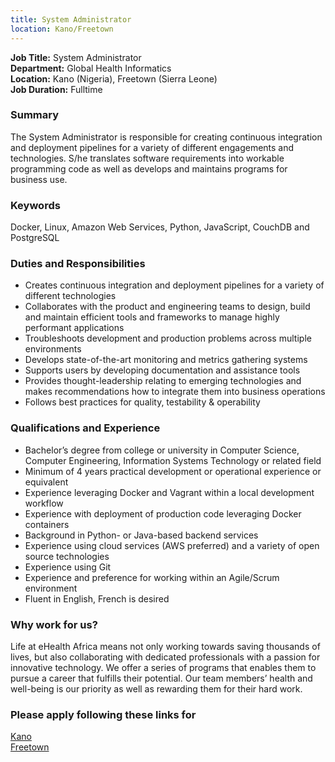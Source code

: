 ```yaml
---
title: System Administrator
location: Kano/Freetown
---
```

**Job Title:** System Administrator  
**Department:** Global Health Informatics  
**Location:** Kano (Nigeria), Freetown (Sierra Leone)  
**Job Duration:** Fulltime

### Summary
The System Administrator is responsible for creating continuous integration and deployment pipelines for a variety of different engagements and technologies. S/he translates software requirements into workable programming code as well as develops and maintains programs for business use.

### Keywords
Docker, Linux, Amazon Web Services, Python, JavaScript, CouchDB and PostgreSQL

### Duties and Responsibilities

* Creates continuous integration and deployment pipelines for a variety of different technologies
* Collaborates with the product and engineering teams to design, build and maintain efficient tools and frameworks to manage highly performant applications
* Troubleshoots development and production problems across multiple environments
* Develops state-of-the-art monitoring and metrics gathering systems
* Supports users by developing documentation and assistance tools
* Provides thought-leadership relating to emerging technologies and makes recommendations how to integrate them into business operations
* Follows best practices for quality, testability & operability

### Qualifications and Experience

* Bachelor’s degree from college or university in Computer Science, Computer Engineering, Information Systems Technology or related field
* Minimum of 4 years practical development or operational experience or equivalent
* Experience leveraging Docker and Vagrant within a local development workflow  
* Experience with deployment of production code leveraging Docker containers
* Background in Python- or Java-based backend services
* Experience using cloud services (AWS preferred) and a variety of open source technologies
* Experience using Git
* Experience and preference for working within an Agile/Scrum environment
* Fluent in English, French is desired

### Why work for us?
Life at eHealth Africa means not only working towards saving thousands of lives, but also collaborating with dedicated professionals with a passion for innovative technology. We offer a series of programs that enables them to pursue a career that fulfills their potential. Our team members’ health and well-being is our priority as well as rewarding them for their hard work.

### Please apply following these links for
[Kano](https://ehealthafrica.bamboohr.com/jobs/view.php?id=6)  
[Freetown](https://eHealthAfrica.bamboohr.com/jobs/view.php?id=21)  



